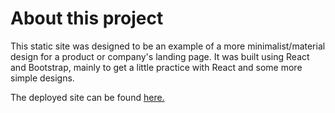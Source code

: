# About this project
This static site was designed to be an example of a more minimalist/material design for a product or company's landing page. It was built using React and Bootstrap, mainly to get a little practice with React and some more simple designs.

The deployed site can be found [here.](https://heyitsgwen.github.io/Simple-Landing-Page/)

